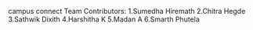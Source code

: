  campus connect Team Contributors:
1.Sumedha Hiremath
2.Chitra Hegde
3.Sathwik Dixith
4.Harshitha K
5.Madan A
6.Smarth Phutela
